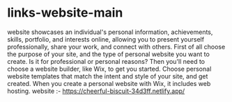 # links-website-main
website showcases an individual's personal information, achievements, skills, portfolio, and interests online, 
allowing you to present yourself professionally, share your work, and connect with others.
First of all choose the purpose of your site, and the type of personal website you want to create. 
Is it for professional or personal reasons? 
Then you'll need to choose a website builder, like Wix, to get you started. 
Choose personal website templates that match the intent and style of your site, and get created. 
When you create a personal website with Wix, it includes web hosting. 
 website :- https://cheerful-biscuit-34d3ff.netlify.app/
